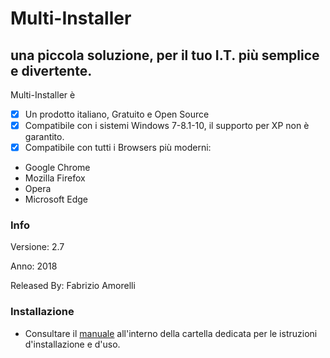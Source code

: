 # Multi-Installer
## una piccola soluzione, per il tuo I.T. più semplice e divertente.

Multi-Installer è 

- [x] Un prodotto italiano, Gratuito e Open Source
- [x] Compatibile con i sistemi Windows 7-8.1-10, il supporto per XP non è garantito.
- [x] Compatibile con tutti i Browsers più moderni:
- Google Chrome
- Mozilla Firefox
- Opera
- Microsoft Edge

### Info

Versione: 2.7

Anno: 2018 

Released By: Fabrizio Amorelli

### Installazione
- Consultare il [manuale](manuali/Installazione_Configurazione_Multinstaller.pdf) all'interno della cartella dedicata per le istruzioni d'installazione e d'uso.

